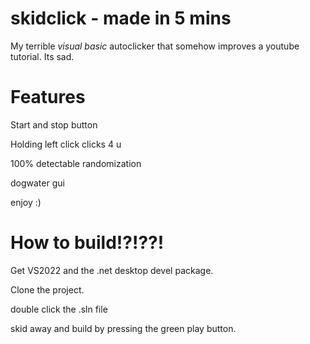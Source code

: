 # skidclick - made in 5 mins
My terrible *visual basic* autoclicker that somehow improves a youtube tutorial. Its sad.

# Features
Start and stop button

Holding left click clicks 4 u

100% detectable randomization

dogwater gui

enjoy :)

# How to build!?!??!
Get VS2022 and the .net desktop devel package.

Clone the project.

double click the .sln file

skid away and build by pressing the green play button.
